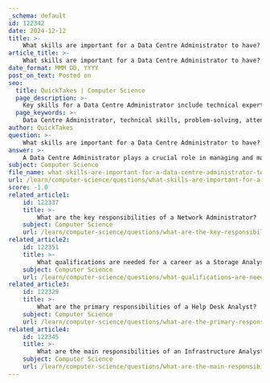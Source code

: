 ```yaml
---
_schema: default
id: 122342
date: 2024-12-12
title: >-
    What skills are important for a Data Centre Administrator to have?
article_title: >-
    What skills are important for a Data Centre Administrator to have?
date_format: MMM DD, YYYY
post_on_text: Posted on
seo:
  title: QuickTakes | Computer Science
  page_description: >-
    Key skills for a Data Centre Administrator include technical expertise in networking and systems, problem-solving capabilities, attention to detail, strong organizational and communication skills, project management ability, knowledge of automation and scripting, understanding of security practices, and adaptability to new technologies.
  page_keywords: >-
    Data Centre Administrator, technical skills, problem-solving, attention to detail, organizational skills, communication skills, project management, automation, scripting, security knowledge, adaptability, Linux administration, infrastructure management
author: QuickTakes
question: >-
    What skills are important for a Data Centre Administrator to have?
answer: >-
    A Data Centre Administrator plays a crucial role in managing and maintaining the infrastructure of a data center. To be successful in this position, several key skills are essential:\n\n1. **Technical Skills**: A strong foundation in networking and storage solutions is vital. Administrators should have a deep understanding of server technologies, software, and hardware. Proficiency in Linux administration is particularly important, as many data centers operate on Linux-based systems.\n\n2. **Problem-Solving Skills**: The ability to troubleshoot and resolve issues efficiently is critical. Data Centre Administrators must be adept at identifying problems and implementing effective solutions.\n\n3. **Attention to Detail**: Given the complexity of data center operations, a keen eye for detail is necessary to ensure that systems are running optimally and securely.\n\n4. **Organizational Abilities**: Excellent organizational skills help in managing multiple tasks and responsibilities, ensuring that operations run smoothly.\n\n5. **Communication Skills**: Strong communication skills are essential for collaborating with team members and other departments, as well as for providing customer service to internal stakeholders.\n\n6. **Project Management**: Skills in project management are beneficial, as Data Centre Administrators often oversee various projects related to infrastructure upgrades and maintenance.\n\n7. **Automation and Scripting**: Familiarity with automation tools and scripting languages, such as Bash or Python, can enhance efficiency by automating repetitive tasks.\n\n8. **Security Knowledge**: A comprehensive understanding of IT security practices is crucial to protect the data center's infrastructure from potential threats.\n\n9. **Adaptability**: As the industry evolves, particularly with the shift towards cloud computing, Data Centre Administrators must be adaptable and willing to learn new technologies and methodologies.\n\nIn summary, a successful Data Centre Administrator combines technical expertise with strong problem-solving, organizational, and communication skills, along with a commitment to continuous learning and adaptation in a rapidly changing technological landscape.
subject: Computer Science
file_name: what-skills-are-important-for-a-data-centre-administrator-to-have.md
url: /learn/computer-science/questions/what-skills-are-important-for-a-data-centre-administrator-to-have
score: -1.0
related_article1:
    id: 122337
    title: >-
        What are the key responsibilities of a Network Administrator?
    subject: Computer Science
    url: /learn/computer-science/questions/what-are-the-key-responsibilities-of-a-network-administrator
related_article2:
    id: 122351
    title: >-
        What qualifications are needed for a career as a Storage Analyst?
    subject: Computer Science
    url: /learn/computer-science/questions/what-qualifications-are-needed-for-a-career-as-a-storage-analyst
related_article3:
    id: 122329
    title: >-
        What are the primary responsibilities of a Help Desk Analyst?
    subject: Computer Science
    url: /learn/computer-science/questions/what-are-the-primary-responsibilities-of-a-help-desk-analyst
related_article4:
    id: 122345
    title: >-
        What are the main responsibilities of an Infrastructure Analyst?
    subject: Computer Science
    url: /learn/computer-science/questions/what-are-the-main-responsibilities-of-an-infrastructure-analyst
---
```


&nbsp;